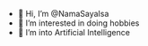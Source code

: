 - 👋 Hi, I’m @NamaSayaIsa
- 👀 I’m interested in doing hobbies
- 🌱 I’m into Artificial Intelligence

<!---
NamaSayaIsa/NamaSayaIsa is a ✨ special ✨ repository because its `README.md` (this file) appears on your GitHub profile.
You can click the Preview link to take a look at your changes.
--->

